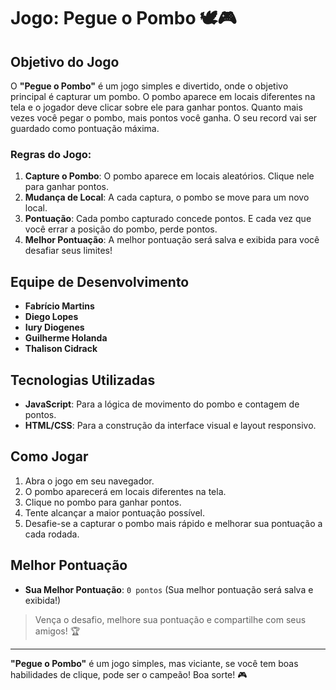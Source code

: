 # Jogo: Pegue o Pombo 🕊️🎮

## Objetivo do Jogo

O **"Pegue o Pombo"** é um jogo simples e divertido, onde o objetivo principal é capturar um pombo. O pombo aparece em locais diferentes na tela e o jogador deve clicar sobre ele para ganhar pontos. Quanto mais vezes você pegar o pombo, mais pontos você ganha. O seu record vai ser guardado como pontuação máxima.

### Regras do Jogo:
1. **Capture o Pombo**: O pombo aparece em locais aleatórios. Clique nele para ganhar pontos.
2. **Mudança de Local**: A cada captura, o pombo se move para um novo local.
3. **Pontuação**: Cada pombo capturado concede pontos. E cada vez que você errar a posição do pombo, perde pontos.
4. **Melhor Pontuação**: A melhor pontuação será salva e exibida para você desafiar seus limites!


## Equipe de Desenvolvimento

- **Fabrício Martins**
- **Diego Lopes**
- **Iury Diogenes**
- **Guilherme Holanda**
- **Thalison Cidrack**

## Tecnologias Utilizadas

- **JavaScript**: Para a lógica de movimento do pombo e contagem de pontos.
- **HTML/CSS**: Para a construção da interface visual e layout responsivo.

## Como Jogar

1. Abra o jogo em seu navegador.
2. O pombo aparecerá em locais diferentes na tela.
3. Clique no pombo para ganhar pontos.
4. Tente alcançar a maior pontuação possível.
5. Desafie-se a capturar o pombo mais rápido e melhorar sua pontuação a cada rodada.

## Melhor Pontuação

- **Sua Melhor Pontuação**: `0 pontos` (Sua melhor pontuação será salva e exibida!)

> Vença o desafio, melhore sua pontuação e compartilhe com seus amigos! 🏆

---

**"Pegue o Pombo"** é um jogo simples, mas viciante, se você tem boas habilidades de clique, pode ser o campeão! Boa sorte! 🎮